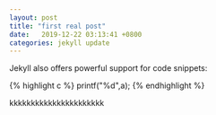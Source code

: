 ```yaml
---
layout: post
title: "first real post"
date:   2019-12-22 03:13:41 +0800
categories: jekyll update
---
```

Jekyll also offers powerful support for code snippets:

{% highlight c %}
printf("%d",a);
{% endhighlight %}

kkkkkkkkkkkkkkkkkkkkkk
